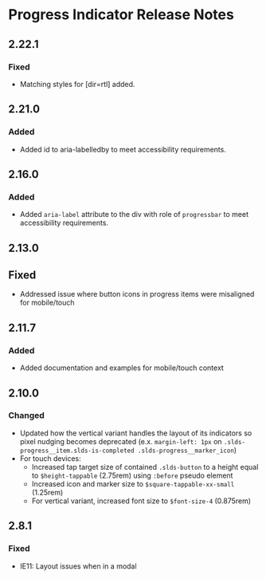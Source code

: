<!-- Release notes authoring guidelines: http://keepachangelog.com/ -->

# Progress Indicator Release Notes
## 2.22.1

### Fixed

- Matching styles for [dir=rtl] added.
## 2.21.0

### Added

- Added id to aria-labelledby to meet accessibility requirements.

<!-- ## [Unreleased] -->
## 2.16.0

### Added

- Added `aria-label` attribute to the div with role of `progressbar` to meet accessibility requirements.
## 2.13.0

## Fixed

- Addressed issue where button icons in progress items were misaligned for mobile/touch

## 2.11.7

### Added

- Added documentation and examples for mobile/touch context

## 2.10.0

### Changed

- Updated how the vertical variant handles the layout of its indicators so pixel nudging becomes deprecated (e.x. `margin-left: 1px` on `.slds-progress__item.slds-is-completed .slds-progress__marker_icon`)
- For touch devices:
  - Increased tap target size of contained `.slds-button` to a height equal to `$height-tappable` (2.75rem) using `:before` pseudo element
  - Increased icon and marker size to `$square-tappable-xx-small` (1.25rem)
  - For vertical variant, increased font size to `$font-size-4` (0.875rem)

## 2.8.1

### Fixed

- IE11: Layout issues when in a modal
